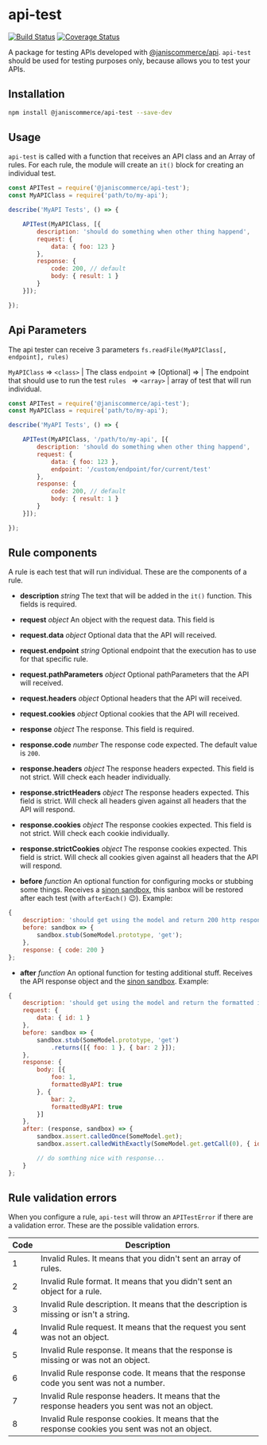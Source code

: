 # api-test

[![Build Status](https://travis-ci.org/janis-commerce/api-test.svg?branch=master)](https://travis-ci.org/janis-commerce/api-test)
[![Coverage Status](https://coveralls.io/repos/github/janis-commerce/api-test/badge.svg?branch=master)](https://coveralls.io/github/janis-commerce/api-test?branch=master)

A package for testing APIs developed with [@janiscommerce/api](https://www.npmjs.com/package/@janiscommerce/api).
`api-test` should be used for testing purposes only, because allows you to test your APIs.

## Installation
```sh
npm install @janiscommerce/api-test --save-dev
```

## Usage
`api-test` is called with a function that receives an API class and an Array of rules.
For each rule, the module will create an `it()` block for creating an individual test.

```js
const APITest = require('@janiscommerce/api-test');
const MyAPIClass = require('path/to/my-api');

describe('MyAPI Tests', () => {

	APITest(MyAPIClass, [{
		description: 'should do something when other thing happend',
		request: {
			data: { foo: 123 }
		},
		response: {
			code: 200, // default
			body: { result: 1 }
		}
	}]);

});
```
## Api Parameters
The api tester can receive 3 parameters
`fs.readFile(MyAPIClass[, endpoint], rules) `

` MyAPIClass ` => `<class>` | The class
`endpoint` => [Optional] => <string> | The endpoint that should use to run the test
`rules ` => `<array>` | array of test that will run individual.

```js
const APITest = require('@janiscommerce/api-test');
const MyAPIClass = require('path/to/my-api');

describe('MyAPI Tests', () => {

	APITest(MyAPIClass, '/path/to/my-api', [{
		description: 'should do something when other thing happend',
		request: {
			data: { foo: 123 },
			endpoint: '/custom/endpoint/for/current/test'
		},
		response: {
			code: 200, // default
			body: { result: 1 }
		}
	}]);

});
```

## Rule components
A rule is each test that will run individual.
These are the components of a rule.

- **description** *string*
The text that will be added in the `it()` function. This fields is required.

- **request** *object*
An object with the request data. This field is

- **request.data** *object*
Optional data that the API will received.

- **request.endpoint** *string*
Optional endpoint that the execution has to use for that specific rule.

- **request.pathParameters** *object*
Optional pathParameters that the API will received.

- **request.headers** *object*
Optional headers that the API will received.

- **request.cookies** *object*
Optional cookies that the API will received.

- **response** *object*
The response. This field is required.

- **response.code** *number*
The response code expected. The default value is `200`.

- **response.headers** *object*
The response headers expected. This field is not strict. Will check each header individually.

- **response.strictHeaders** *object*
The response headers expected. This field is strict. Will check all headers given against all headers that the API will respond.

- **response.cookies** *object*
The response cookies expected. This field is not strict. Will check each cookie individually.

- **response.strictCookies** *object*
The response cookies expected. This field is strict. Will check all cookies given against all headers that the API will respond.

- **before** *function*
An optional function for configuring mocks or stubbing some things.
Receives a [sinon sandbox](https://sinonjs.org/releases/latest/sandbox/), this sanbox will be restored after each test (with `afterEach()` :wink:).
Example:
```js
{
	description: 'should get using the model and return 200 http response code',
	before: sandbox => {
		sandbox.stub(SomeModel.prototype, 'get');
	},
	response: { code: 200 }
};
```

- **after** *function*
An optional function for testing additional stuff.
Receives the API response object and the [sinon sandbox](https://sinonjs.org/releases/latest/sandbox/).
Example:
```js
{
	description: 'should get using the model and return the formatted items',
	request: {
		data: { id: 1 }
	},
	before: sandbox => {
		sandbox.stub(SomeModel.prototype, 'get')
			.returns([{ foo: 1 }, { bar: 2 }]);
	},
	response: {
		body: [{
			foo: 1,
			formattedByAPI: true
		}, {
			bar: 2,
			formattedByAPI: true
		}]
	},
	after: (response, sandbox) => {
		sandbox.assert.calledOnce(SomeModel.get);
		sandbox.assert.calledWithExactly(SomeModel.get.getCall(0), { id: 1 });

		// do somthing nice with response...
	}
};
```

## Rule validation errors
When you configure a rule, `api-test` will throw an `APITestError` if there are a validation error.
These are the possible validation errors.

|Code|Description|
|--|--|
|1|Invalid Rules. It means that you didn't sent an array of rules.|
|2|Invalid Rule format. It means that you didn't sent an object for a rule.|
|3|Invalid Rule description. It means that the description is missing or isn't a string.|
|4|Invalid Rule request. It means that the request you sent was not an object.|
|5|Invalid Rule response. It means that the response is missing or was not an object.|
|6|Invalid Rule response code. It means that the response code you sent was not a number.|
|7|Invalid Rule response headers. It means that the response headers you sent was not an object.|
|8|Invalid Rule response cookies. It means that the response cookies you sent was not an object.|